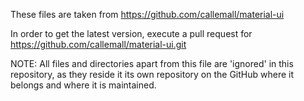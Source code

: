 These files are taken from https://github.com/callemall/material-ui

In order to get the latest version, execute a pull request for https://github.com/callemall/material-ui.git

NOTE: All files and directories apart from this file are 'ignored' in this repository, as they reside it its own repository on the GitHub where it belongs and where it is maintained.
